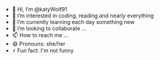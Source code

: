 - 👋 Hi, I’m @katyWolf91
- 👀 I’m interested in coding, reading and nearly everything
- 🌱 I’m currently learning each day something new
- 💞️ I’m looking to collaborate ...
- 📫 How to reach me ...
- 😄 Pronouns: she/her
- ⚡ Fun fact: I'm not funny

<!---
katyWolf91/katyWolf91 is a ✨ special ✨ repository because its `README.md` (this file) appears on your GitHub profile.
You can click the Preview link to take a look at your changes.
--->
